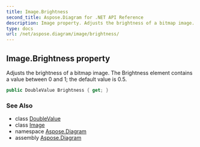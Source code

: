 ```yaml
---
title: Image.Brightness
second_title: Aspose.Diagram for .NET API Reference
description: Image property. Adjusts the brightness of a bitmap image. The Brightness element contains a value between 0 and 1 the default value is 0.5
type: docs
url: /net/aspose.diagram/image/brightness/
---
```

## Image.Brightness property

Adjusts the brightness of a bitmap image. The Brightness element contains a value between 0 and 1; the default value is 0.5.

```csharp
public DoubleValue Brightness { get; }
```

### See Also

* class [DoubleValue](../../doublevalue/)
* class [Image](../)
* namespace [Aspose.Diagram](../../image/)
* assembly [Aspose.Diagram](../../../)



